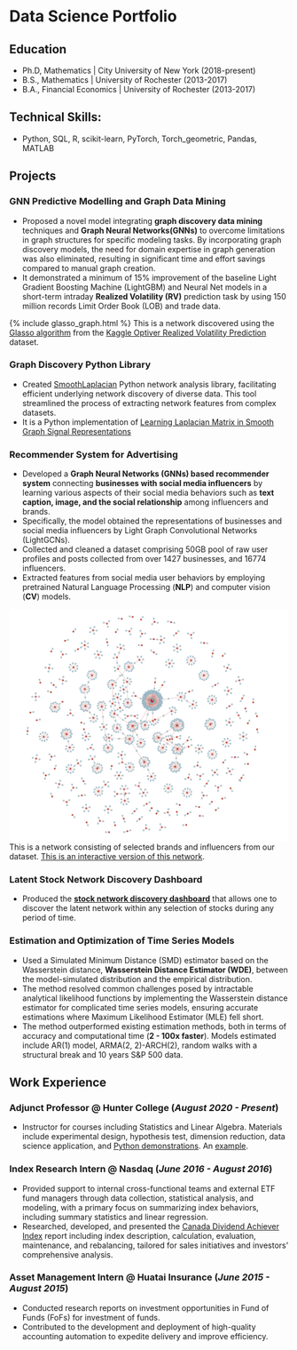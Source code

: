 # Data Science Portfolio

## Education
- Ph.D, Mathematics | City University of New York (2018-present)
- B.S., Mathematics | University of Rochester (2013-2017)
- B.A., Financial Economics  | University of Rochester (2013-2017)

## Technical Skills: 
- Python, SQL, R, scikit-learn, PyTorch, Torch_geometric, Pandas, MATLAB

## Projects
### GNN Predictive Modelling and Graph Data Mining
- Proposed a novel model integrating **graph discovery data mining** techniques and **Graph Neural Networks(GNNs)** to overcome limitations in graph structures for specific modeling tasks. By incorporating graph discovery models, the need for domain expertise in graph generation was also eliminated, resulting in significant time and effort savings compared to manual graph creation.
- It demonstrated a minimum of 15% improvement of the baseline Light Gradient Boosting Machine (LightGBM) and Neural Net models in a short-term intraday **Realized Volatility (RV)** prediction task by using 150 million records Limit Order Book (LOB) and trade data.

{% include glasso_graph.html %}
This is a network discovered using the [Glasso algorithm](https://jerryfriedman.su.domains/ftp/glasso-bio.pdf) from the [Kaggle Optiver Realized Volatility Prediction](https://www.kaggle.com/competitions/optiver-realized-volatility-prediction) dataset.

### Graph Discovery Python Library
- Created [SmoothLaplacian](https://github.com/cocoxhuang/Smooth-Laplacian) Python network analysis library, facilitating efficient underlying network discovery of diverse data. This tool streamlined the process of extracting network features from complex datasets.
- It is a Python implementation of [Learning Laplacian Matrix in Smooth Graph Signal Representations](https://arxiv.org/pdf/1406.7842.pdf)

### Recommender System for Advertising
- Developed a **Graph Neural Networks (GNNs) based recommender system** connecting **businesses with social media influencers** by learning various aspects of their social media behaviors such as **text caption, image, and the social relationship** among influencers and brands.
- Specifically, the model obtained the representations of businesses and social media influencers by Light Graph Convolutional Networks (LightGCNs).
- Collected and cleaned a dataset comprising 50GB pool of raw user profiles and posts collected from over 1427 businesses, and 16774 influencers.
- Extracted features from social media user behaviors by employing pretrained Natural Language Processing (**NLP**) and computer vision (**CV**) models.

![](./assets/img/brand_influencer_network.png)
This is a network consisting of selected brands and influencers from our dataset. [This is an interactive version of this network]([https://www.dropbox.com/s/r9vyj12ymbib1m9/Brand_Influerncer_Network.html?dl=0](https://cocoxhuang.github.io/Home/images/Brand_Influerncer_Network.html)).

### Latent Stock Network Discovery Dashboard
- Produced the [**stock network discovery dashboard**](https://stock-network-discovery.streamlit.app/) that allows one to discover the latent network within any selection of stocks during any period of time.

### Estimation and Optimization of Time Series Models
- Used a Simulated Minimum Distance (SMD) estimator based on the Wasserstein distance, **Wasserstein Distance Estimator (WDE)**, between the model-simulated distribution and the empirical distribution.
- The method resolved common challenges posed by intractable analytical likelihood functions by implementing the Wasserstein distance estimator for complicated time series models, ensuring accurate estimations where Maximum Likelihood Estimator (MLE) fell short.
- The method outperformed existing estimation methods, both in terms of accuracy and computational time (**2 - 100x faster**). Models estimated include AR(1) model, ARMA(2, 2)-ARCH(2), random walks with a structural break and 10 years S&P 500 data.

## Work Experience
### Adjunct Professor @ Hunter College (_August 2020 - Present_)
- Instructor for courses including Statistics and Linear Algebra. Materials include experimental design, hypothesis test, dimension reduction, data science application, and [Python demonstrations](https://github.com/cocoxhuang/STAT213). An [example](https://github.com/cocoxhuang/STAT213/blob/main/chap10%20Hypothesis%20Testing%20Using%20a%20Single%20Sample.ipynb).

### Index Research Intern @ Nasdaq (_June 2016 - August 2016_)
- Provided support to internal cross-functional teams and external ETF fund managers through data collection, statistical analysis, and modeling, with a primary focus on summarizing index behaviors, including summary statistics and linear regression.
- Researched, developed, and presented the [Canada Dividend Achiever Index](https://indexes.nasdaqomx.com/Index/Overview/DACATR)  report including index description, calculation, evaluation, maintenance, and rebalancing, tailored for sales initiatives and investors' comprehensive analysis.

### Asset Management Intern @ Huatai Insurance (_June 2015 - August 2015_)
- Conducted research reports on investment opportunities in Fund of Funds (FoFs) for investment of funds.
- Contributed to the development and deployment of high-quality accounting automation to expedite delivery and improve efficiency.


